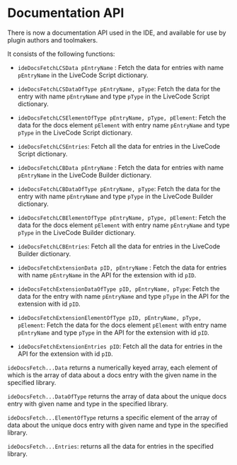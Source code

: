 # Documentation API

There is now a documentation API used in the IDE, and available for use by plugin authors
and toolmakers. 

It consists of the following functions:

* `ideDocsFetchLCSData pEntryName` : Fetch the data for entries with name `pEntryName` in the LiveCode Script dictionary.
* `ideDocsFetchLCSDataOfType pEntryName, pType`: Fetch the data for the entry with name `pEntryName` and type `pType` in the LiveCode Script dictionary.
* `ideDocsFetchLCSElementOfType pEntryName, pType, pElement`: Fetch the data for the docs element `pElement` with entry name `pEntryName` and type `pType` in the LiveCode Script dictionary.
* `ideDocsFetchLCSEntries`: Fetch all the data for entries in the LiveCode Script dictionary.

* `ideDocsFetchLCBData pEntryName` : Fetch the data for entries with name `pEntryName` in the LiveCode Builder dictionary.
* `ideDocsFetchLCBDataOfType pEntryName, pType`: Fetch the data for the entry with name `pEntryName` and type `pType` in the LiveCode Builder dictionary.
* `ideDocsFetchLCBElementOfType pEntryName, pType, pElement`: Fetch the data for the docs element `pElement` with entry name `pEntryName` and type `pType` in the LiveCode Builder dictionary.
* `ideDocsFetchLCBEntries`: Fetch all the data for entries in the LiveCode Builder dictionary.

* `ideDocsFetchExtensionData pID, pEntryName` : Fetch the data for entries with name `pEntryName` in the API for the extension with id `pID`.
* `ideDocsFetchExtensionDataOfType pID, pEntryName, pType`: Fetch the data for the entry with name `pEntryName` and type `pType` in the API for the extension with id `pID`.
* `ideDocsFetchExtensionElementOfType pID, pEntryName, pType, pElement`: Fetch the data for the docs element `pElement` with entry name `pEntryName` and type `pType` in the API for the extension with id `pID`.
* `ideDocsFetchExtensionEntries pID`: Fetch all the data for entries in the API for the extension with id `pID`.

`ideDocsFetch...Data` returns a numerically keyed array, each element of which is the array
of data about a docs entry with the given name in the specified library.

`ideDocsFetch...DataOfType` returns the array of data about the unique docs entry with given
name and type in the specified library.

`ideDocsFetch...ElementOfType` returns a specific element of the array of data about the 
unique docs entry with given name and type in the specified library.

`ideDocsFetch...Entries`: returns all the data for entries in the specified library.
